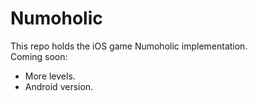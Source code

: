# Numoholic  
This repo holds the iOS game Numoholic implementation.  
Coming soon:  
 - More levels.  
 - Android version.  
